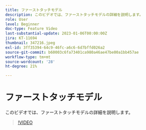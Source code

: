 ```yaml
---
title: ファーストタッチモデル
description: このビデオでは、ファーストタッチモデルの詳細を説明します。
role: User
level: Beginner
doc-type: Feature Video
last-substantial-update: 2023-01-06T00:00:00Z
jira: KT-11694
thumbnail: 347216.jpeg
exl-id: 3ff35394-64c9-46fc-a6c6-6d7bffd026a2
source-git-commit: b60003c6fa73401ca980a46ae47be00a1bb457ae
workflow-type: tm+mt
source-wordcount: '28'
ht-degree: 21%

---
```


# ファーストタッチモデル

このビデオでは、ファーストタッチモデルの詳細を説明します。

>[!VIDEO](https://video.tv.adobe.com/v/347216/?quality=12&learn=on)
